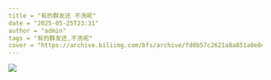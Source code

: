 ```yaml
---
title = "有的群友还 不洗呢"
date = "2025-05-25T23:31"
author = "admin"
tags = "有的群友还,不洗呢"
cover = "https://archive.biliimg.com/bfs/archive/fd0b57c2621a8a851a0e043d6468e9fec252ecaf.jpg"
---
```


![](https://archive.biliimg.com/bfs/archive/fd0b57c2621a8a851a0e043d6468e9fec252ecaf.jpg)
